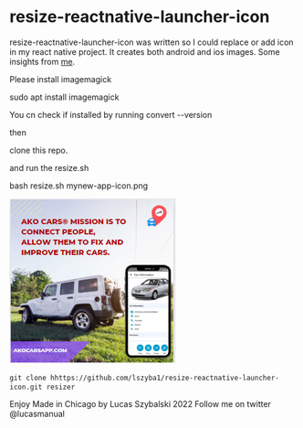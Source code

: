 # resize-reactnative-launcher-icon

resize-reactnative-launcher-icon was written so I could replace or add icon in my react native project. It creates both android and ios images. Some insights from [me](http://wwwhww.news/u/cwSNkeLNXf).

Please install imagemagick

sudo apt install imagemagick

You cn check if installed by running 
convert --version

then

clone this repo.

and run the resize.sh

bash resize.sh mynew-app-icon.png


[![akocarsapp.com](image.png)](https://akocarsapp.com/?utm_source=github&utm_campaign=icon-resizer)

```
git clone hhttps://github.com/lszyba1/resize-reactnative-launcher-icon.git resizer
```

Enjoy
Made in Chicago by Lucas Szybalski 2022
Follow me on twitter @lucasmanual
